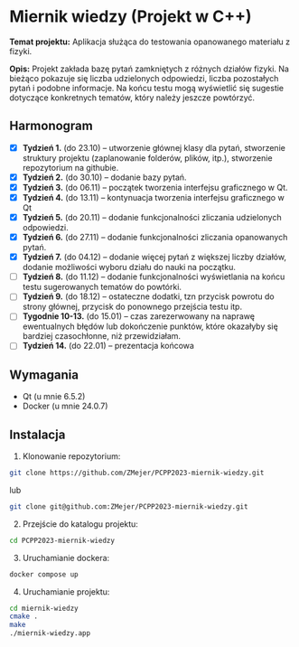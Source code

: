 
# Miernik wiedzy (Projekt w C++)

**Temat projektu:** Aplikacja służąca do testowania opanowanego materiału z fizyki. 

**Opis:** Projekt zakłada bazę pytań zamkniętych z różnych działów fizyki. Na bieżąco pokazuje się liczba udzielonych odpowiedzi, liczba pozostałych pytań i podobne informacje. Na końcu testu mogą wyświetlić się sugestie dotyczące konkretnych tematów, który należy jeszcze powtórzyć.  

## Harmonogram

- [x]  **Tydzień 1.** (do 23.10) – utworzenie głównej klasy dla pytań, stworzenie struktury projektu (zaplanowanie folderów, plików, itp.), stworzenie repozytorium na githubie.  
- [x]  **Tydzień 2.** (do 30.10) – dodanie bazy pytań.  
- [x]  **Tydzień 3.** (do 06.11) – początek tworzenia interfejsu graficznego w Qt.  
- [x]  **Tydzień 4.** (do 13.11) – kontynuacja tworzenia interfejsu graficznego w Qt  
- [x]  **Tydzień 5.** (do 20.11) – dodanie funkcjonalności zliczania udzielonych odpowiedzi.  
- [x]  **Tydzień 6.** (do 27.11) – dodanie funkcjonalności zliczania opanowanych pytań.  
- [x]  **Tydzień 7.** (do 04.12) – dodanie więcej pytań z większej liczby działów, dodanie możliwości wyboru działu do nauki na początku.   
- [ ]  **Tydzień 8.** (do 11.12) – dodanie funkcjonalności wyświetlania na końcu testu sugerowanych tematów do powtórki.  
- [ ]  **Tydzień 9.** (do 18.12) – ostateczne dodatki, tzn przycisk powrotu do strony głównej, przycisk do ponownego przejścia testu itp.  
- [ ]  **Tygodnie 10-13.** (do 15.01) – czas zarezerwowany na naprawę ewentualnych błędów lub dokończenie punktów, które okazałyby się bardziej czasochłonne, niż przewidziałam.  
- [ ]  **Tydzień 14.** (do 22.01) – prezentacja końcowa

## Wymagania

- Qt (u mnie 6.5.2)
- Docker (u mnie 24.0.7)

## Instalacja

1. Klonowanie repozytorium:
```bash
git clone https://github.com/ZMejer/PCPP2023-miernik-wiedzy.git
```
lub 
```bash
git clone git@github.com:ZMejer/PCPP2023-miernik-wiedzy.git
```

2. Przejście do katalogu projektu:
```bash
cd PCPP2023-miernik-wiedzy
```

3. Uruchamianie dockera:
```bash
docker compose up
```
4. Uruchamianie projektu:
```bash
cd miernik-wiedzy
cmake .
make
./miernik-wiedzy.app
```
